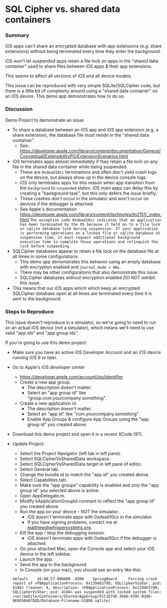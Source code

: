 # SQL Cipher vs. shared data containers

### Summary

iOS apps can't share an encrypted database with app extensions (e.g. share extensions) without being terminated every time they enter the background.

iOS won't let suspended apps retain a file lock on apps in the "shared data container" used to share files between iOS apps & their app extensions.

This seems to affect all versions of iOS and all device models.

This issue can be reproduced with very simple SQLite/SQLCipher code, but there is a little bit of complexity around using a "shared data container" on an iOS device.  This demo app demonstrates how to do so.

### Discussion


Demo Project to demonstrate an issue.

* To share a database between an iOS app and iOS app extension (e.g. a share extension), the database file must reside in the "shared data container".
  * See: https://developer.apple.com/library/content/documentation/General/Conceptual/ExtensibilityPG/ExtensionScenarios.html
* iOS terminates apps almost immediately if they retain a file lock on any file in the shared data container while being suspended.
  * These are `0xdead10cc` terminations and often don't yield crash logs on the device, but always show up in the device console logs.
  * iOS only terminates apps for this reason when app transition from the `background` to `suspended` states.  iOS main apps can delay this by creating a "background task", but this only defers the issue briefly.
  * These crashes don't occur in the simulator and won't occur on devices if the debugger is attached.
  * See Apple's documentation https://developer.apple.com/library/content/technotes/tn2151/_index.html
`
The exception code 0xdead10cc indicates that an application has been terminated by the OS because it held on to a file lock or sqlite database lock during suspension. If your application is performing operations on a locked file or sqlite database at suspension time, it must request additional background execution time to complete those operations and relinquish the lock before suspending.
`
* SQLCipher databases appear to retain a file lock on the database file at all times in some configurations.
  * This demo app demonstrates this behavior using an empty database with encryption enabled and  `journal_mode = WAL`.
  * There may be other configurations that also demonstrate this issue.
  * SQLCipher databases without encryption enabled _DO NOT_ exhibit this issue.
* This means that our iOS apps which which keep an encrypted SQLCipher database open at all times are terminated every time it is sent to the background.

### Steps to Reproduce

This issue doesn't reproduce in a simulator, so we're going to need to run on an actual iOS device (not a simulator), which means we'll need to use valid "app ids" and "app group ids".

If you're going to use this demo project:

* Make sure you have an active iOS Developer Account and an iOS device running iOS 9 or later.
* Go to Apple's iOS developer center
  * https://developer.apple.com/account/ios/identifier
  * Create a new app group.
     * The description doesn't matter.
     * Select an "app group id" like "group.com.yourcompany.something".
  * Create a new application id.
    * The description doesn't matter.
    * Select an "app id" like "com.yourcompany.something".
    * Enable App Groups & configure App Groups using the "app group id" you created above.
* Download this demo project and open it in a recent XCode (9?).
* Update Project:
  * Select the Project Navigator (left tab in left pane).
  * Select SQLCipherVsSharedData workspace.
  * Select SQLCipherVsSharedData target in left pane of editor.
  * Select General tab.
  * Change the bundle id to match the "app id" you created above.
  * Select Capabilities tab.
  * Make sure the "app groups" capability is enabled and _only_ the "app group id" you selected above is active.
  * Open AppDelegate.m.
  * Modify kApplicationGroupId constant to reflect the "app group id" you created above.
  * Run the app on your device - _NOT_ the simulator.
     * iOS doesn't terminate apps with 0xdead10cc in the simulator.
     * If you have signing problems, contact me at matthew@whispersystems.org.
  * Kill the app / stop the debugging session.
     * iOS doesn't terminate apps with 0xdead10cc if the debugger is attached.
  * On your attached Mac, open the Console app and select your iOS device in the left sidebar.
  * Launch the app.
  * Send the app to the background.
  * In Console (on your mac), you should see an entry like this:
  
  ```
  default    16:08:57.000000 -0500    SpringBoard     Forcing crash report of <FBApplicationProcess: 0x1394b57d0; SQLCipherVsShar; pid: 4146> (reason: 4, description: <FBApplicationProcess: 0x1394b57d0; SQLCipherVsShar; pid: 4146> was suspended with locked system files:
  /var/mobile/Containers/Shared/AppGroup/FCC1D74E-36AD-439C-B2AD-9E6D5B407DED/Database-Filename-51898.sqlite)
  
```
 